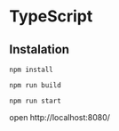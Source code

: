 # TypeScript

## Instalation

`npm install`

`npm run build`

`npm run start`

open http://localhost:8080/